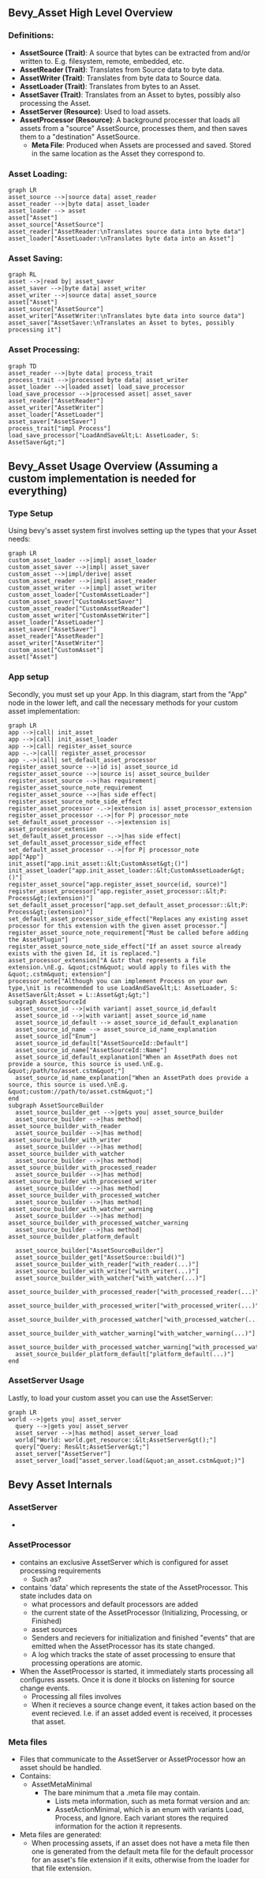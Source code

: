 ## Bevy_Asset High Level Overview
### Definitions:
- **AssetSource (Trait)**: A source that bytes can be extracted from and/or written to. E.g. filesystem, remote, embedded, etc.
- **AssetReader (Trait)**: Translates from Source data to byte data.
- **AssetWriter (Trait)**: Translates from byte data to Source data.
- **AssetLoader (Trait)**: Translates from bytes to an Asset.
- **AssetSaver (Trait)**: Translates from an Asset to bytes, possibly also processing the Asset.
- **AssetServer (Resource)**: Used to load assets.
- **AssetProcessor (Resource)**: A background processer that loads all assets from a "source" AssetSource, processes them, and then saves them to a "destination" AssetSource.
  - **Meta File**: Produced when Assets are processed and saved. Stored in the same location as the Asset they correspond to.

### Asset Loading:
```mermaid
graph LR
asset_source -->|source data| asset_reader
asset_reader -->|byte data| asset_loader
asset_loader --> asset
asset["Asset"]
asset_source["AssetSource"]
asset_reader["AssetReader:\nTranslates source data into byte data"]
asset_loader["AssetLoader:\nTranslates byte data into an Asset"]
```
### Asset Saving:
```mermaid
graph RL
asset -->|read by| asset_saver
asset_saver -->|byte data| asset_writer
asset_writer -->|source data| asset_source
asset["Asset"]
asset_source["AssetSource"]
asset_writer["AssetWriter:\nTranslates byte data into source data"]
asset_saver["AssetSaver:\nTranslates an Asset to bytes, possibly processing it"]
```
### Asset Processing:
```mermaid
graph TD
asset_reader -->|byte data| process_trait
process_trait -->|processed byte data| asset_writer
asset_loader -->|loaded asset| load_save_processor
load_save_processor -->|processed asset| asset_saver
asset_reader["AssetReader"]
asset_writer["AssetWriter"]
asset_loader["AssetLoader"]
asset_saver["AssetSaver"]
process_trait["impl Process"]
load_save_processor["LoadAndSave&lt;L: AssetLoader, S: AssetSaver&gt;"]
```

## Bevy_Asset Usage Overview (Assuming a custom implementation is needed for everything)
### Type Setup
Using bevy's asset system first involves setting up the types that your Asset needs:
```mermaid
graph LR
custom_asset_loader -->|impl| asset_loader
custom_asset_saver -->|impl| asset_saver
custom_asset -->|impl/derive| asset
custom_asset_reader -->|impl| asset_reader
custom_asset_writer -->|impl| asset_writer
custom_asset_loader["CustomAssetLoader"]
custom_asset_saver["CustomAssetSaver"]
custom_asset_reader["CustomAssetReader"]
custom_asset_writer["CustomAssetWriter"]
asset_loader["AssetLoader"]
asset_saver["AssetSaver"]
asset_reader["AssetReader"]
asset_writer["AssetWriter"]
custom_asset["CustomAsset"]
asset["Asset"]
```
### App setup
Secondly, you must set up your App. In this diagram, start from the "App" node in the lower left, and call the necessary methods for your custom asset implementation:
```mermaid
graph LR
app -->|call| init_asset
app -->|call| init_asset_loader
app -->|call| register_asset_source
app -.->|call| register_asset_processor
app -.->|call| set_default_asset_processor
register_asset_source -->|id is| asset_source_id
register_asset_source -->|source is| asset_source_builder
register_asset_source -->|has requirement| register_asset_source_note_requirement
register_asset_source -->|has side effect| register_asset_source_note_side_effect
register_asset_processor -.->|extension is| asset_processor_extension
register_asset_processor -.->|for P| processor_note
set_default_asset_processor -.->|extension is| asset_processor_extension
set_default_asset_processor -.->|has side effect| set_default_asset_processor_side_effect
set_default_asset_processor -.->|for P| processor_note
app["App"]
init_asset["app.init_asset::&lt;CustomAsset&gt;()"]
init_asset_loader["app.init_asset_loader::&lt;CustomAssetLoader&gt;()"]
register_asset_source["app.register_asset_source(id, source)"]
register_asset_processor["app.register_asset_processor::&lt;P: Process&gt;(extension)"]
set_default_asset_processor["app.set_default_asset_processor::&lt;P: Process&gt;(extension)"]
set_default_asset_processor_side_effect["Replaces any existing asset processor for this extension with the given asset processor."]
register_asset_source_note_requirement["Must be called before adding the AssetPlugin"]
register_asset_source_note_side_effect["If an asset source already exists with the given Id, it is replaced."]
asset_processor_extension["A &str that represents a file extension.\nE.g. &quot;cstm&quot; would apply to files with the &quot;.cstm&quot; extension"]
processor_note["Although you can implement Process on your own type,\nit is recommended to use LoadAndSave&lt;L: AssetLoader, S: AssetSaver&lt;Asset = L::Asset&gt;&gt;"]
subgraph AssetSourceId
  asset_source_id -->|with variant| asset_source_id_default
  asset_source_id -->|with variant| asset_source_id_name
  asset_source_id_default --> asset_source_id_default_explanation
  asset_source_id_name --> asset_source_id_name_explanation
  asset_source_id["Enum"]
  asset_source_id_default["AssetSourceId::Default"]
  asset_source_id_name["AssetSourceId::Name"]
  asset_source_id_default_explanation["When an AssetPath does not provide a source, this source is used.\nE.g. &quot;/path/to/asset.cstm&quot;"]
  asset_source_id_name_explanation["When an AssetPath does provide a source, this source is used.\nE.g. &quot;custom://path/to/asset.cstm&quot;"]
end
subgraph AssetSourceBuilder
  asset_source_builder_get -->|gets you| asset_source_builder
  asset_source_builder -->|has method| asset_source_builder_with_reader
  asset_source_builder -->|has method| asset_source_builder_with_writer
  asset_source_builder -->|has method| asset_source_builder_with_watcher
  asset_source_builder -->|has method| asset_source_builder_with_processed_reader
  asset_source_builder -->|has method| asset_source_builder_with_processed_writer
  asset_source_builder -->|has method| asset_source_builder_with_processed_watcher
  asset_source_builder -->|has method| asset_source_builder_with_watcher_warning
  asset_source_builder -->|has method| asset_source_builder_with_processed_watcher_warning
  asset_source_builder -->|has method| asset_source_builder_platform_default

  asset_source_builder["AssetSourceBuilder"]
  asset_source_builder_get["AssetSource::build()"]
  asset_source_builder_with_reader["with_reader(...)"]
  asset_source_builder_with_writer["with_writer(...)"]
  asset_source_builder_with_watcher["with_watcher(...)"]
  asset_source_builder_with_processed_reader["with_processed_reader(...)"]
  asset_source_builder_with_processed_writer["with_processed_writer(...)"]
  asset_source_builder_with_processed_watcher["with_processed_watcher(...)"]
  asset_source_builder_with_watcher_warning["with_watcher_warning(...)"]
  asset_source_builder_with_processed_watcher_warning["with_processed_watcher_warning(...)"]
  asset_source_builder_platform_default["platform_default(...)"]
end
```
### AssetServer Usage
Lastly, to load your custom asset you can use the AssetServer:
```mermaid
graph LR
world -->|gets you| asset_server
  query -->|gets you| asset_server
  asset_server -->|has method| asset_server_load
  world["World: world.get_resource::&lt;AssetServer&gt();"]
  query["Query: Res&lt;AssetServer&gt;"]
  asset_server["AssetServer"]
  asset_server_load["asset_server.load(&quot;an_asset.cstm&quot;)"]
```

## Bevy Asset Internals
### AssetServer
- 

### AssetProcessor
- contains an exclusive AssetServer which is configured for asset processing requirements
  - Such as?
- contains 'data' which represents the state of the AssetProcessor. This state includes data on
  - what processors and default processors are added
  - the current state of the AssetProcessor (Initializing, Processing, or Finished)
  - asset sources
  - Senders and recievers for initialization and finished "events" that are emitted when the AssetProcessor has its state changed.
  - A log which tracks the state of asset processing to ensure that processing operations are atomic.
- When the AssetProcessor is started, it immediately starts processing all configures assets. Once it is done it blocks on listening for source change events.
  - Processing all files involves 
  - When it recieves a source change event, it takes action based on the event recieved. I.e. if an asset added event is received, it processes that asset.

### Meta files
- Files that communicate to the AssetServer or AssetProcessor how an asset should be handled.
- Contains:
  - AssetMetaMinimal
    - The bare minimum that a .meta file may contain.
      - Lists meta information, such as meta format version and an:
      - AssetActionMinimal, which is an enum with variants Load, Process, and Ignore. Each variant stores the required information for the action it represents.
- Meta files are generated:
  - When processing assets, if an asset does not have a meta file then one is generated from the default meta file for the default processor for an asset's file extension if it exits, otherwise from the loader for that file extension.
